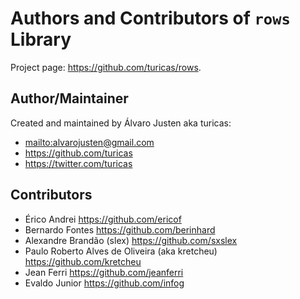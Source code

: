 # Authors and Contributors of `rows` Library

Project page: <https://github.com/turicas/rows>.

## Author/Maintainer

Created and maintained by Álvaro Justen aka turicas:

- <mailto:alvarojusten@gmail.com>
- <https://github.com/turicas>
- <https://twitter.com/turicas>


## Contributors

- Érico Andrei <https://github.com/ericof>
- Bernardo Fontes <https://github.com/berinhard>
- Alexandre Brandão (slex) <https://github.com/sxslex>
- Paulo Roberto Alves de Oliveira (aka kretcheu) <https://github.com/kretcheu>
- Jean Ferri <https://github.com/jeanferri>
- Evaldo Junior <https://github.com/infog>
